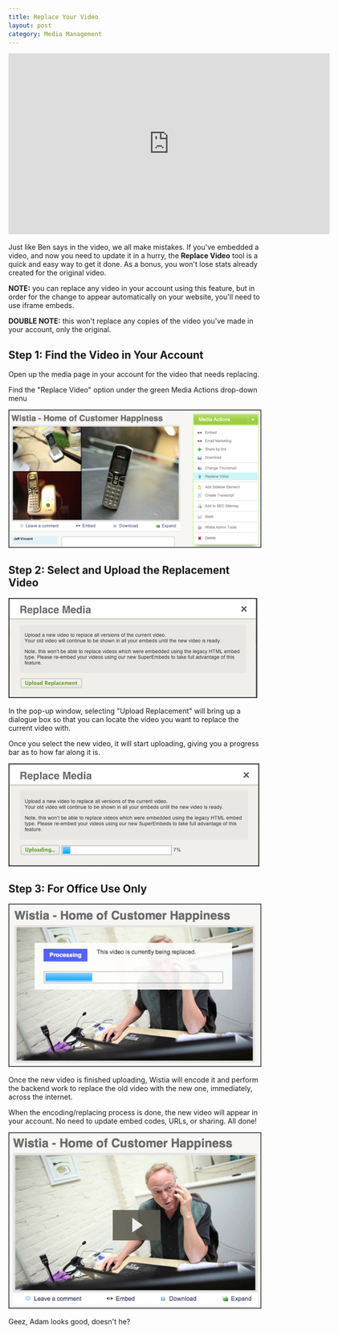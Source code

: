 ```yaml
---
title: Replace Your Video
layout: post
category: Media Management
---
```



<div class="video_embed"><iframe src="http://fast.wistia.com/embed/iframe/59ad3f2dc4?controlsVisibleOnLoad=true&playerColor=aae3d8&version=v1&videoHeight=360&videoWidth=640" allowtransparency="true" frameborder="0" scrolling="no" class="wistia_embed" name="wistia_embed" width="640" height="360"></iframe></div>

Just like Ben says in the video, we all make mistakes.  If you've embedded a video, and now you need to update it in a hurry, the **Replace Video** tool is a quick and easy way to get it done.  As a bonus, you won't lose stats already created for the original video.

**NOTE:** you can replace any video in your account using this feature, but in order for the change to appear automatically on your website, you'll need to use iframe embeds.

**DOUBLE NOTE:** this won't replace any copies of the video you've made in your account, only the original. 

## Step 1: Find the Video in Your Account

Open up the media page in your account for the video that needs replacing.

Find the "Replace Video" option under the green Media Actions drop-down menu

<div class="post_image center"><img src="/images/replace1.png" alt="replace1" /></div>

##  Step 2: Select and Upload the Replacement Video 

<div class="post_image center"><img src="/images/replace2.png" alt="replace2" /></div>

In the pop-up window, selecting "Upload Replacement" will bring up a dialogue box so that you can locate the video you want to replace the current video with.

Once you select the new video, it will start uploading, giving you a progress bar as to how far along it is.

<div class="post_image center"><img src="/images/replace3.png" alt="replace3" /></div>

## Step 3: For Office Use Only

<div class="post_image center"><img src="/images/replace4.png" alt="replace4" /></div>

Once the new video is finished uploading, Wistia will encode it and perform the backend work to replace the old video with the new one, immediately, across the internet.

When the encoding/replacing process is done, the new video will appear in your account.  No need to update embed codes, URLs, or sharing.  All done!

<div class="post_image center"><img src="/images/replace5.png" alt="replace5" /></div>

Geez, Adam looks good, doesn't he?

